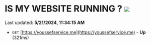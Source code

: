 # IS MY WEBSITE RUNNING ? [![](https://img.shields.io/static/v1?label=Sponsor&message=%E2%9D%A4&logo=GitHub&color=%23fe8e86)](https://github.com/sponsors/<username>)

Last updated: **5/21/2024, 11:34:15 AM**

- `GET` [https://youssefservice.me](https://youssefservice.me) - **Up** (321ms)
